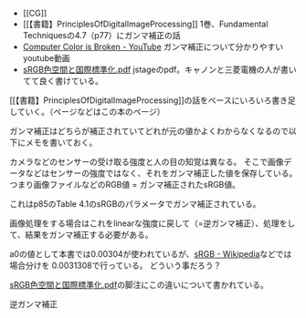 - [[CG]]
- [[【書籍】PrinciplesOfDigitalImageProcessing]] 1巻、Fundamental Techniquesの4.7（p77）にガンマ補正の話
- [Computer Color is Broken - YouTube](https://www.youtube.com/watch?v=LKnqECcg6Gw) ガンマ補正について分かりやすいyoutube動画
- [sRGB色空間と国際標準化.pdf](https://www.jstage.jst.go.jp/article/iieej/35/6/35_6_935/_pdf) jstageのpdf。キャノンと三菱電機の人が書いてて良く書けている。

[[【書籍】PrinciplesOfDigitalImageProcessing]]の話をベースにいろいろ書き足していく。（ページなどはこの本のページ）

ガンマ補正はどちらが補正されていてどれが元の値かよくわからなくなるので以下にメモを書いておく。

カメラなどのセンサーの受け取る強度と人の目の知覚は異なる。
そこで画像データなどはセンサーの強度ではなく、それをガンマ補正した値を保存している。
つまり画像ファイルなどのRGB値 = ガンマ補正されたsRGB値。

これはp85のTable 4.1のsRGBのパラメータでガンマ補正されている。

画像処理をする場合はこれをlinearな強度に戻して（=逆ガンマ補正）、処理をして、結果をガンマ補正する必要がある。

a0の値として本書では0.00304が使われているが、[sRGB - Wikipedia](https://en.wikipedia.org/wiki/SRGB)などでは場合分けを 0.0031308で行っている。
どういう事だろう？

[sRGB色空間と国際標準化.pdf](https://www.jstage.jst.go.jp/article/iieej/35/6/35_6_935/_pdf)の脚注にこの違いについて書かれている。

逆ガンマ補正



